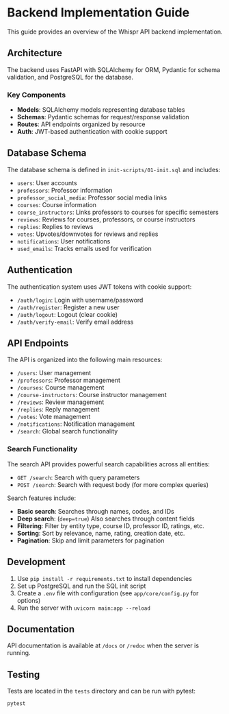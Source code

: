 # Backend Implementation Guide

This guide provides an overview of the Whispr API backend implementation.

## Architecture

The backend uses FastAPI with SQLAlchemy for ORM, Pydantic for schema validation, and PostgreSQL for the database.

### Key Components

- **Models**: SQLAlchemy models representing database tables
- **Schemas**: Pydantic schemas for request/response validation
- **Routes**: API endpoints organized by resource
- **Auth**: JWT-based authentication with cookie support

## Database Schema

The database schema is defined in `init-scripts/01-init.sql` and includes:

- `users`: User accounts
- `professors`: Professor information
- `professor_social_media`: Professor social media links
- `courses`: Course information
- `course_instructors`: Links professors to courses for specific semesters
- `reviews`: Reviews for courses, professors, or course instructors
- `replies`: Replies to reviews
- `votes`: Upvotes/downvotes for reviews and replies
- `notifications`: User notifications
- `used_emails`: Tracks emails used for verification

## Authentication

The authentication system uses JWT tokens with cookie support:

- `/auth/login`: Login with username/password
- `/auth/register`: Register a new user
- `/auth/logout`: Logout (clear cookie)
- `/auth/verify-email`: Verify email address

## API Endpoints

The API is organized into the following main resources:

- `/users`: User management
- `/professors`: Professor management
- `/courses`: Course management
- `/course-instructors`: Course instructor management
- `/reviews`: Review management
- `/replies`: Reply management
- `/votes`: Vote management
- `/notifications`: Notification management
- `/search`: Global search functionality

### Search Functionality

The search API provides powerful search capabilities across all entities:

- `GET /search`: Search with query parameters
- `POST /search`: Search with request body (for more complex queries)

Search features include:

- **Basic search**: Searches through names, codes, and IDs
- **Deep search**: (`deep=true`) Also searches through content fields
- **Filtering**: Filter by entity type, course ID, professor ID, ratings, etc.
- **Sorting**: Sort by relevance, name, rating, creation date, etc.
- **Pagination**: Skip and limit parameters for pagination

## Development

1. Use `pip install -r requirements.txt` to install dependencies
2. Set up PostgreSQL and run the SQL init script
3. Create a `.env` file with configuration (see `app/core/config.py` for options)
4. Run the server with `uvicorn main:app --reload`

## Documentation

API documentation is available at `/docs` or `/redoc` when the server is running.

## Testing

Tests are located in the `tests` directory and can be run with pytest:

```bash
pytest
```